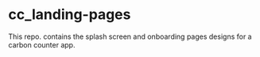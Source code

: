 # cc_landing-pages
This repo. contains the splash screen and onboarding pages designs for a carbon counter app.
